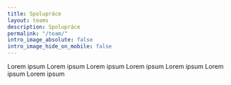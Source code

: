 ```yaml
---
title: Spolupráce
layout: teams
description: Spolupráce
permalink: "/team/"
intro_image_absolute: false
intro_image_hide_on_mobile: false
---
```


Lorem ipsum Lorem ipsum Lorem ipsum Lorem ipsum Lorem ipsum Lorem ipsum Lorem ipsum 